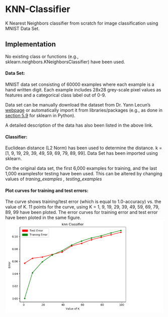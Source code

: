 # KNN-Classifier
K Nearest Neighbors classifier from scratch for image classification using MNIST Data Set.


## Implementation
No existing class or functions (e.g., sklearn.neighbors.KNeighborsClassifier) have been used.

#### Data Set:
MNIST data set consisting of 60000 examples where each example is a hand written digit. 
Each example includes 28x28 grey-scale pixel values as features and a categorical class label out of 0-9. 

Data set can be manually download the dataset from Dr. Yann Lecun’s [webpage](http://yann.lecun.com/exdb/mnist/) or automatically import it from libraries/packages (e.g., as done in [section 5.9](http://scikitlearn.org/stable/datasets/index.html) for sklearn in Python).

A detailed description of the data has also been listed in the above link.

#### Classifier:
Euclidean distance (L2 Norm) has been used to determine the distance.
k = [1, 9, 19, 29, 39, 49, 59, 69, 79, 89, 99].
Data Set has been imported using sklearn.

On the original data set, the first 6,000 examples for training, and the last 1,000 examplesfor testing have been used. 
This can be altered by changing values of *traning_examples , testing_examples*

#### Plot curves for training and test errors: 
The curve shows training/test error (which is equal to 1.0-accuracy) vs. the value of K. 
11 points for the curve, using K = 1, 9, 19, 29, 39, 49, 59, 69, 79, 89, 99 have been ploted.
The error curves for training error and test error have been ploted in the same figure.
![Result](https://github.com/tarunkolla/KNN-Classifier/blob/master/result.png)


